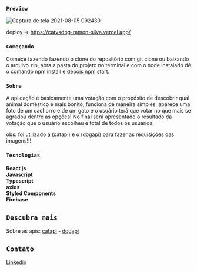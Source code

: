 ### `Preview`

![Captura de tela 2021-08-05 092430](https://user-images.githubusercontent.com/63071007/128349755-23281a93-8a6c-47c5-842d-139dc7d1eeca.png)

deploy -> https://catvsdog-ramon-silva.vercel.app/


### `Começando`

Começe fazendo fazendo o clone do repositório com git clone ou baixando o arquivo zip, abra a pasta do projeto no terminal e com o node instalado dê o comando npm install e depois npm start.

### `Sobre`

A aplicação é basicamente uma votação com o propósito de descobrir qual animal doméstico é mais bonito, funciona de maneira simples, aparece uma foto de um cachorro e de um gato e o usuário terá que votar no que mais se agradou dentre as opções! No final será apresentado o resultado da votação que o usuário escolheu e total de todos os usuários.

obs: foi utilizado a (catapi) e o (dogapi) para fazer as requisições das imagens!!! 

### `Tecnologias`


#### React js <br /> Javascript <br /> Typescript <br /> axios <br /> Styled Components <br /> Firebase <br />

## `Descubra mais`

Sobre as apis: [catapi](https://docs.thecatapi.com/) - [dogapi](https://dog.ceo/dog-api/)

## `Contato`

[Linkedin](https://www.linkedin.com/in/ramon-silva-65bb78188/)


